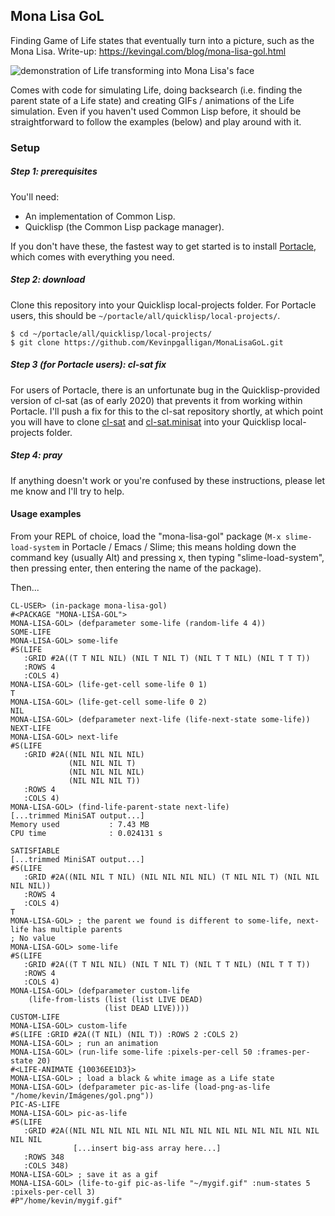 ## Mona Lisa GoL
Finding Game of Life states that eventually turn into a picture, such as the Mona Lisa. Write-up: https://kevingal.com/blog/mona-lisa-gol.html

![demonstration of Life transforming into Mona Lisa's face](https://github.com/Kevinpgalligan/MonaLisaGoL/blob/master/mona.gif)

Comes with code for simulating Life, doing backsearch (i.e. finding the parent state of a Life state) and creating GIFs / animations of the Life simulation. Even if you haven't used Common Lisp before, it should be straightforward to follow the examples (below) and play around with it.

### Setup
##### Step 1: prerequisites
You'll need:
* An implementation of Common Lisp.
* Quicklisp (the Common Lisp package manager).

If you don't have these, the fastest way to get started is to install [Portacle](https://portacle.github.io/), which comes with everything you need.

##### Step 2: download
Clone this repository into your Quicklisp local-projects folder. For Portacle users, this should be `~/portacle/all/quicklisp/local-projects/`.

```
$ cd ~/portacle/all/quicklisp/local-projects/
$ git clone https://github.com/Kevinpgalligan/MonaLisaGoL.git
```

##### Step 3 (for Portacle users): cl-sat fix
For users of Portacle, there is an unfortunate bug in the Quicklisp-provided version of cl-sat (as of early 2020) that prevents it from working within Portacle. I'll push a fix for this to the cl-sat repository shortly, at which point you will have to clone [cl-sat](https://github.com/guicho271828/cl-sat) and [cl-sat.minisat](https://github.com/guicho271828/cl-sat.minisat) into your Quicklisp local-projects folder.

##### Step 4: pray
If anything doesn't work or you're confused by these instructions, please let me know and I'll try to help.

#### Usage examples
From your REPL of choice, load the "mona-lisa-gol" package (`M-x slime-load-system` in Portacle / Emacs / Slime; this means holding down the command key (usually Alt) and pressing x, then typing "slime-load-system", then pressing enter, then entering the name of the package).

Then...

```common-lisp
CL-USER> (in-package mona-lisa-gol)
#<PACKAGE "MONA-LISA-GOL">
MONA-LISA-GOL> (defparameter some-life (random-life 4 4))
SOME-LIFE
MONA-LISA-GOL> some-life
#S(LIFE
   :GRID #2A((T T NIL NIL) (NIL T NIL T) (NIL T T NIL) (NIL T T T))
   :ROWS 4
   :COLS 4)
MONA-LISA-GOL> (life-get-cell some-life 0 1)
T
MONA-LISA-GOL> (life-get-cell some-life 0 2)
NIL
MONA-LISA-GOL> (defparameter next-life (life-next-state some-life))
NEXT-LIFE
MONA-LISA-GOL> next-life
#S(LIFE
   :GRID #2A((NIL NIL NIL NIL)
             (NIL NIL NIL T)
             (NIL NIL NIL NIL)
             (NIL NIL NIL T))
   :ROWS 4
   :COLS 4)
MONA-LISA-GOL> (find-life-parent-state next-life)
[...trimmed MiniSAT output...]
Memory used           : 7.43 MB
CPU time              : 0.024131 s

SATISFIABLE
[...trimmed MiniSAT output...]
#S(LIFE
   :GRID #2A((NIL NIL T NIL) (NIL NIL NIL NIL) (T NIL NIL T) (NIL NIL NIL NIL))
   :ROWS 4
   :COLS 4)
T
MONA-LISA-GOL> ; the parent we found is different to some-life, next-life has multiple parents
; No value
MONA-LISA-GOL> some-life
#S(LIFE
   :GRID #2A((T T NIL NIL) (NIL T NIL T) (NIL T T NIL) (NIL T T T))
   :ROWS 4
   :COLS 4)
MONA-LISA-GOL> (defparameter custom-life
    (life-from-lists (list (list LIVE DEAD)
                     (list DEAD LIVE))))
CUSTOM-LIFE
MONA-LISA-GOL> custom-life
#S(LIFE :GRID #2A((T NIL) (NIL T)) :ROWS 2 :COLS 2)
MONA-LISA-GOL> ; run an animation
MONA-LISA-GOL> (run-life some-life :pixels-per-cell 50 :frames-per-state 20)
#<LIFE-ANIMATE {10036EE1D3}>
MONA-LISA-GOL> ; load a black & white image as a Life state
MONA-LISA-GOL> (defparameter pic-as-life (load-png-as-life "/home/kevin/Imágenes/gol.png"))
PIC-AS-LIFE
MONA-LISA-GOL> pic-as-life
#S(LIFE
   :GRID #2A((NIL NIL NIL NIL NIL NIL NIL NIL NIL NIL NIL NIL NIL NIL NIL NIL
              [...insert big-ass array here...]
   :ROWS 348
   :COLS 348)
MONA-LISA-GOL> ; save it as a gif
MONA-LISA-GOL> (life-to-gif pic-as-life "~/mygif.gif" :num-states 5 :pixels-per-cell 3)
#P"/home/kevin/mygif.gif"
```

